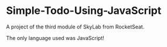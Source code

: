 # Simple-Todo-Using-JavaScript
A project of the third module of SkyLab from RocketSeat.

The only language used was JavaScript!
